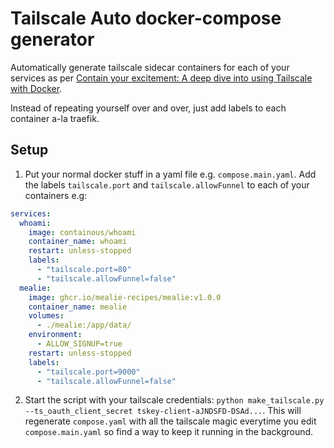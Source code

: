 # Tailscale Auto docker-compose generator

Automatically generate tailscale sidecar containers for each of your services as per [Contain your excitement: A deep dive into using Tailscale with Docker](https://tailscale.com/blog/docker-tailscale-guide).

Instead of repeating yourself over and over, just add labels to each container a-la traefik.

## Setup

1. Put your normal docker stuff in a yaml file e.g. `compose.main.yaml`. Add the labels `tailscale.port` and `tailscale.allowFunnel` to each of your containers e.g:
```yaml
services:
  whoami:
    image: containous/whoami
    container_name: whoami
    restart: unless-stopped
    labels:
      - "tailscale.port=80"
      - "tailscale.allowFunnel=false"
  mealie:
    image: ghcr.io/mealie-recipes/mealie:v1.0.0
    container_name: mealie
    volumes:
      - ./mealie:/app/data/
    environment:
      - ALLOW_SIGNUP=true
    restart: unless-stopped
    labels:
      - "tailscale.port=9000"
      - "tailscale.allowFunnel=false"
```
2. Start the script with your tailscale credentials: `python make_tailscale.py --ts_oauth_client_secret tskey-client-aJNDSFD-DSAd...`.
This will regenerate `compose.yaml` with all the tailscale magic everytime you edit `compose.main.yaml` so find a way to keep it running in the background.
